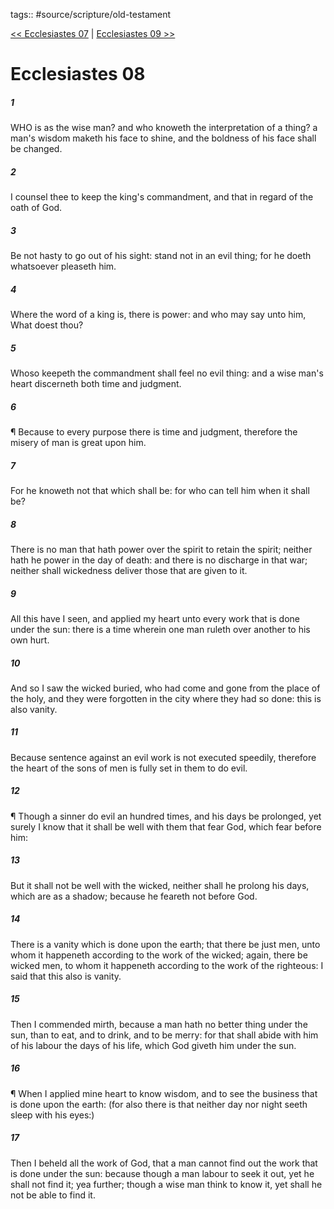 tags:: #source/scripture/old-testament

[<< Ecclesiastes 07](/old-testament/21_Ecclesiastes/Ecclesiastes_07.md) | [Ecclesiastes 09 >>](/old-testament/21_Ecclesiastes/Ecclesiastes_09.md)

# Ecclesiastes 08

##### 1

WHO is as the wise man? and who knoweth the interpretation of a thing? a man's wisdom maketh his face to shine, and the boldness of his face shall be changed.

##### 2

I counsel thee to keep the king's commandment, and that in regard of the oath of God.

##### 3

Be not hasty to go out of his sight: stand not in an evil thing; for he doeth whatsoever pleaseth him.

##### 4

Where the word of a king is, there is power: and who may say unto him, What doest thou?

##### 5

Whoso keepeth the commandment shall feel no evil thing: and a wise man's heart discerneth both time and judgment.

##### 6

¶ Because to every purpose there is time and judgment, therefore the misery of man is great upon him.

##### 7

For he knoweth not that which shall be: for who can tell him when it shall be?

##### 8

There is no man that hath power over the spirit to retain the spirit; neither hath he power in the day of death: and there is no discharge in that war; neither shall wickedness deliver those that are given to it.

##### 9

All this have I seen, and applied my heart unto every work that is done under the sun: there is a time wherein one man ruleth over another to his own hurt.

##### 10

And so I saw the wicked buried, who had come and gone from the place of the holy, and they were forgotten in the city where they had so done: this is also vanity.

##### 11

Because sentence against an evil work is not executed speedily, therefore the heart of the sons of men is fully set in them to do evil.

##### 12

¶ Though a sinner do evil an hundred times, and his days be prolonged, yet surely I know that it shall be well with them that fear God, which fear before him:

##### 13

But it shall not be well with the wicked, neither shall he prolong his days, which are as a shadow; because he feareth not before God.

##### 14

There is a vanity which is done upon the earth; that there be just men, unto whom it happeneth according to the work of the wicked; again, there be wicked men, to whom it happeneth according to the work of the righteous: I said that this also is vanity.

##### 15

Then I commended mirth, because a man hath no better thing under the sun, than to eat, and to drink, and to be merry: for that shall abide with him of his labour the days of his life, which God giveth him under the sun.

##### 16

¶ When I applied mine heart to know wisdom, and to see the business that is done upon the earth: (for also there is that neither day nor night seeth sleep with his eyes:)

##### 17

Then I beheld all the work of God, that a man cannot find out the work that is done under the sun: because though a man labour to seek it out, yet he shall not find it; yea further; though a wise man think to know it, yet shall he not be able to find it.
